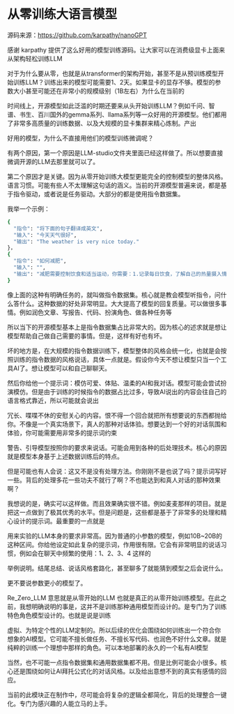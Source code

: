 # 从零训练大语言模型

源码来源：https://github.com/karpathy/nanoGPT

感谢 karpathy 提供了这么好用的模型训练源码。让大家可以在消费级显卡上面来从架构轻松训练LLM

对于为什么要从零，也就是从transformer的架构开始，甚至不是从预训练模型开始训练LLM？训练出来的模型可能需要1、2天。如果显卡的显存不够。模型的参数大小甚至可能还在非常小的规模级别（1B左右）为什么在当前的

时间线上，开源模型如此泛滥的时期还要来从头开始训练LLM？例如千问、智谱、书生、百川国外的gemma系列、llama系列等一众好用的开源模型。他们都用了非常多高质量的训练数据、以及大规模的显卡集群来精心炼制。产出

好用的模型，为什么不直接用他们的模型训练微调呢？

有两个原因，第一个原因是LLM-studio文件夹里面已经这样做了。所以想要直接微调开源的LLM去那里就可以了。

第二个原因才是关键。因为从零开始训练大模型更能完全的控制模型的整体风格。语言习惯。可能有些人不太理解这句话的涵义。当前的开源模型普遍来说，都是基于指令驱动，或者说是任务驱动。大部分的都是使用指令数据集。

我举一个示例：

```bash
{
  "指令": "将下面的句子翻译成英文",
  "输入": "今天天气很好",
  "输出": "The weather is very nice today."
}，
{
  "指令": "如何减肥",
  "输入": "",
  "输出": "减肥需要控制饮食和适当运动，你需要：1.记录每日饮食，了解自己的热量摄入情况。2.多走路、爬楼梯，增加日常活动量 3.xxxxx 4.xxxxx"
}
```


像上面的这种有明确任务的，就叫做指令数据集。核心就是教会模型听指令，问什么答什么。这种数据的好处非常明显。大大提高了模型的回复质量。可以做很多事情。例如润色文章、写报告、代码、扮演角色、做各种任务等

所以当下的开源模型基本上是指令数据集占比非常大的。因为核心的述求就是想让模型帮助自己做自己需要的事情。但是，这样有好也有坏。

坏的地方是，在大规模的指令数据训练下，模型整体的风格会统一化，也就是会按照训练的指令数据的风格说话，具体一点就是。假设你今天不想让模型只当一个工具AI了。想让模型可以和自己聊聊天。

然后你给他一个提示词：模仿可爱、体贴、温柔的AI和我对话。模型可能会尝试扮演模仿。但是由于训练的时候指令的数据占比过多，导致AI说出的内容会往自己的语言格式靠近，所以可能就会说出

冗长、喋喋不休的安慰关心的内容。恨不得一个回合就把所有想要说的东西都抛给你。不像是一个真实场景下，真人的那种对话体验。想要达到一个好的对话氛围和体验，你可能需要用非常多的提示词约束

警告、引导模型按照你的要求来说话。可能会用到各种的后处理技术。核心的原因就是模型本身基于上述数据训练后的特点。

但是可能也有人会说：这又不是没有处理方法。你刚刚不是也说了吗？提示词写好一些。背后的处理多花一些功夫不就行了啊？不也能达到和真人对话的那种效果啊？

我想说的是，确实可以这样做。而且效果确实很不错。例如麦麦那样的项目。就是把这一点做到了极其优秀的水平。但是问题是，这些都是基于了非常多的处理和精心设计的提示词。最重要的一点就是

用来实验的LLM本身的要求非常高。因为普通的小参数的模型，例如10B~20B的这种区间。你给他设定如此复杂的提示词，作用很有限。它会有非常明显的说话习惯，例如会在聊天中频繁的使用：1、2、3、4 这样的

举例说明。结尾总结、说话风格套路化，甚至聊多了就能猜到模型之后会说什么。

更不要说参数更小的模型了。

Re_Zero_LLM 意思就是从零开始的LLM 也就是真正的从零开始训练模型。在此之前，我想明确说明的事是，这并不是训练那种通用模型而设计的。是专门为了训练特色角色模型设计的。也就是说是训练

虚拟、为特定个性的LLM定制的。所以后续的优化会围绕如何训练出一个符合你想象的AI模型。它可能不擅长做任务、不擅长写代码、也润色不好什么文章。就是纯粹的训练一个理想中那样的角色。可以本地部署的永久的一个私有AI模型

当然，也不可能一点指令数据集和通用数据集都不用。但是比例可能会小很多。核心还是围绕如何让AI拜托公式化的对话风格。以及给出意想不到的真实有感情的回应。

当前的此模块正在制作中，尽可能会将复杂的逻辑全都简化，背后的处理整合一键化。专门为感兴趣的人能立马的上手。
























